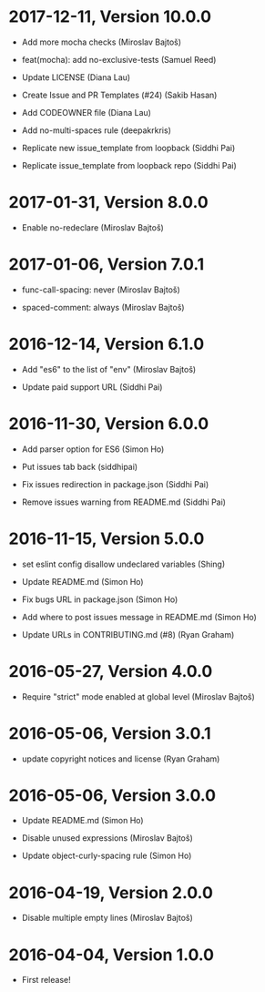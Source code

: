 2017-12-11, Version 10.0.0
==========================

 * Add more mocha checks (Miroslav Bajtoš)

 * feat(mocha): add no-exclusive-tests (Samuel Reed)

 * Update LICENSE (Diana Lau)

 * Create Issue and PR Templates (#24) (Sakib Hasan)

 * Add CODEOWNER file (Diana Lau)

 * Add no-multi-spaces rule (deepakrkris)

 * Replicate new issue_template from loopback (Siddhi Pai)

 * Replicate issue_template from loopback repo (Siddhi Pai)


2017-01-31, Version 8.0.0
=========================

 * Enable no-redeclare (Miroslav Bajtoš)


2017-01-06, Version 7.0.1
=========================

 * func-call-spacing: never (Miroslav Bajtoš)

 * spaced-comment: always (Miroslav Bajtoš)


2016-12-14, Version 6.1.0
=========================

 * Add "es6" to the list of "env" (Miroslav Bajtoš)

 * Update paid support URL (Siddhi Pai)


2016-11-30, Version 6.0.0
=========================

 * Add parser option for ES6 (Simon Ho)

 * Put issues tab back (siddhipai)

 * Fix issues redirection in package.json (Siddhi Pai)

 * Remove issues warning from README.md (Siddhi Pai)


2016-11-15, Version 5.0.0
=========================

 * set eslint config disallow undeclared variables (Shing)

 * Update README.md (Simon Ho)

 * Fix bugs URL in package.json (Simon Ho)

 * Add where to post issues message in README.md (Simon Ho)

 * Update URLs in CONTRIBUTING.md (#8) (Ryan Graham)


2016-05-27, Version 4.0.0
=========================

 * Require "strict" mode enabled at global level (Miroslav Bajtoš)


2016-05-06, Version 3.0.1
=========================

 * update copyright notices and license (Ryan Graham)


2016-05-06, Version 3.0.0
=========================

 * Update README.md (Simon Ho)

 * Disable unused expressions (Miroslav Bajtoš)

 * Update object-curly-spacing rule (Simon Ho)


2016-04-19, Version 2.0.0
=========================

 * Disable multiple empty lines (Miroslav Bajtoš)


2016-04-04, Version 1.0.0
=========================

 * First release!
